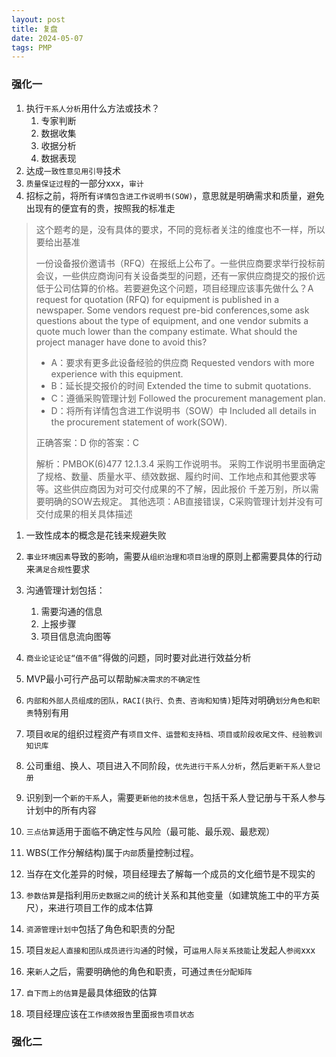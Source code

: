 ```yaml
---
layout: post
title: 复盘
date: 2024-05-07
tags: PMP
---
```



### 强化一

1. 执行`干系人分析`用什么方法或技术？
    1. 专家判断
    2. 数据收集
    3. 收据分析
    4. 数据表现
2. 达成`一致性意见用引导`技术
3. `质量保证过程`的一部分xxx，`审计`
4. 招标之前，将所有`详情包含进工作说明书(SOW)`，意思就是明确需求和质量，避免出现有的便宜有的贵，按照我的标准走

> 这个题考的是，没有具体的要求，不同的竞标者关注的维度也不一样，所以要给出基准
> 
> 
> 一份设备报价邀请书（RFQ）在报纸上公布了。一些供应商要求举行投标前会议，一些供应商询问有关设备类型的问题，还有一家供应商提交的报价远低于公司估算的价格。若要避免这个问题，项目经理应该事先做什么？A request for quotation (RFQ) for equipment is published in a newspaper. Some vendors request pre-bid conferences,some ask questions about the type of equipment, and one vendor submits a quote much lower than the company estimate. What should the project manager have done to avoid this?
> 
> - A：要求有更多此设备经验的供应商 Requested vendors with more experience with this equipment.
> - B：延长提交报价的时间 Extended the time to submit quotations.
> - C：遵循采购管理计划 Followed the procurement management plan.
> - D：将所有详情包含进工作说明书（SOW）中 Included all details in the procurement statement of work(SOW).
> 
> 正确答案：D 你的答案：C
> 
> 解析：PMBOK(6)477 12.1.3.4 采购工作说明书。 采购工作说明书里面确定了规格、数量、质量水平、绩效数据、履约时间、工作地点和其他要求等等。这些供应商因为对可交付成果的不了解，因此报价 千差万别，所以需要明确的SOW去规定。 其他选项：AB直接错误，C采购管理计划并没有可交付成果的相关具体描述
> 

1. 一致性成本的概念是花钱来规避失败
2. `事业环境因素`导致的影响，需要从`组织治理和项目治理`的原则上都需要具体的行动来`满足合规性`要求
3. 沟通管理计划包括：
    1. 需要沟通的信息
    2. 上报步骤
    3. 项目信息流向图等
    
4. `商业论证论证“值不值”`得做的问题，同时要对此进行效益分析
5. MVP最小可行产品可以帮助`解决需求的不确定性`
6. `内部和外部人员组成的团队，RACI(执行、负责、咨询和知情)`矩阵对明确`划分角色和职责`特别有用
7. 项目`收尾`的组织过程资产有`项目文件、运营和支持档、项目或阶段收尾文件、经验教训知识库`
8. 公司重组、换人、项目进入不同阶段，`优先进行干系人分析`，然后`更新干系人登记册`
9. 识别到一个`新的干系`人，需要`更新他的技术信息`，包括干系人登记册与干系人参与计划中的所有内容
10. `三点估算`适用于面临不确定性与风险（最可能、最乐观、最悲观）
11. WBS(工作分解结构)属于`内部`质量控制过程。
12. 当存在文化差异的时候，项目经理去了解每一个成员的文化细节是不现实的
13. `参数估算`是指利用`历史数据之间`的统计关系和其他变量（如建筑施工中的平方英尺），来进行项目工作的成本估算
14. `资源管理计划中`包括了角色和职责的分配
15. 项目`发起人直接和团队成员进行沟通`的时候，可`运用人际关系技能`让发起人`参阅`xxx
16. 来`新人`之后，需要明确他的角色和职责，可通过`责任分配矩阵`
17. `自下而上的估算`是最具体细致的估算
18. 项目经理应该在`工作绩效报告`里面`报告项目状态`



### 强化二
